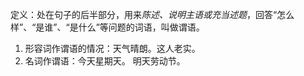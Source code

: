 定义：处在句子的后半部分，用来*陈述、说明主语或充当述题*，回答“怎么样”、“是谁”、“是什么”等问题的词语，叫做谓语。

1. 形容词作谓语的情况：天气晴朗。这人老实。
2. 名词作谓语：今天星期天。 明天劳动节。